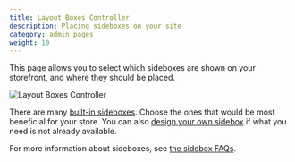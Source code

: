 ```yaml
---
title: Layout Boxes Controller
description: Placing sideboxes on your site 
category: admin_pages
weight: 10
---
```


This page allows you to select which sideboxes are shown 
on your storefront, and where they should be placed.  

![Layout Boxes Controller](/images/layout_boxes_controller.png)

There are many [built-in sideboxes](/user/sideboxes/sidebox_list/).  Choose the ones that would be most beneficial for your store.  You can also [design your own sidebox](/user/sideboxes/build_sidebox/) if what you need is not already available. 

For more information about sideboxes, see [the sidebox FAQs](/user/sideboxes/).


